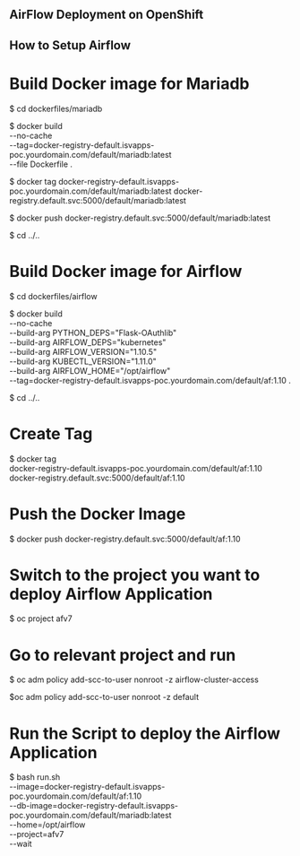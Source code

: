 ## AirFlow Deployment on OpenShift

## How to Setup Airflow
# Build Docker image for Mariadb

$ cd dockerfiles/mariadb

$ docker build \
  --no-cache \
  --tag=docker-registry-default.isvapps-poc.yourdomain.com/default/mariadb:latest \
  --file Dockerfile .

$ docker tag docker-registry-default.isvapps-poc.yourdomain.com/default/mariadb:latest docker-registry.default.svc:5000/default/mariadb:latest

$ docker push docker-registry.default.svc:5000/default/mariadb:latest

$ cd ../..

# Build Docker image for Airflow

$ cd dockerfiles/airflow

$ docker build \
     --no-cache \
     --build-arg PYTHON_DEPS="Flask-OAuthlib" \
     --build-arg AIRFLOW_DEPS="kubernetes" \
     --build-arg AIRFLOW_VERSION="1.10.5" \
     --build-arg KUBECTL_VERSION="1.11.0" \
     --build-arg AIRFLOW_HOME="/opt/airflow" \
     --tag=docker-registry-default.isvapps-poc.yourdomain.com/default/af:1.10 .

$ cd ../..

# Create Tag
$ docker tag \
  docker-registry-default.isvapps-poc.yourdomain.com/default/af:1.10 \
  docker-registry.default.svc:5000/default/af:1.10

# Push the Docker Image
$ docker push docker-registry.default.svc:5000/default/af:1.10

# Switch to the project you want to deploy Airflow Application
$ oc project afv7

# Go to relevant project and run
$ oc adm policy add-scc-to-user nonroot -z airflow-cluster-access

$oc adm policy add-scc-to-user nonroot -z default

# Run the Script to deploy the Airflow Application
$ bash run.sh \
  --image=docker-registry-default.isvapps-poc.yourdomain.com/default/af:1.10 \
  --db-image=docker-registry-default.isvapps-poc.yourdomain.com/default/mariadb:latest \
  --home=/opt/airflow \
  --project=afv7 \
  --wait
